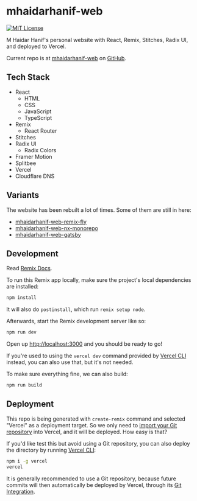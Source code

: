 # mhaidarhanif-web

[![MIT License][license-badge]][license]

<!-- prettier-ignore-start -->
[license-badge]: https://img.shields.io/badge/license-MIT-cyan.svg?style=flat-square
[license]: https://github.com/mhaidarhanif/mhaidarhanif-web/blob/main/LICENSE
<!-- prettier-ignore-end -->

M Haidar Hanif's personal website with React, Remix, Stitches, Radix UI, and deployed to Vercel.

Current repo is at [mhaidarhanif-web](https://github.com/mhaidarhanif/mhaidarhanif-web) on [GitHub](https://github.com/mhaidarhanif).

## Tech Stack

- React
  - HTML
  - CSS
  - JavaScript
  - TypeScript
- Remix
  - React Router
- Stitches
- Radix UI
  - Radix Colors
- Framer Motion
- Splitbee
- Vercel
- Cloudflare DNS

## Variants

The website has been rebuilt a lot of times. Some of them are still in here:

- [mhaidarhanif-web-remix-fly](https://github.com/mhaidarhanif/mhaidarhanif-web-remix-fly)
- [mhaidarhanif-web-nx-monorepo](https://github.com/mhaidarhanif/mhaidarhanif-web-nx-monorepo)
- [mhaidarhanif-web-gatsby](https://github.com/mhaidarhanif/mhaidarhanif-web-gatsby)

## Development

Read [Remix Docs](https://remix.run/docs).

To run this Remix app locally, make sure the project's local dependencies are installed:

```sh
npm install
```

It will also do `postinstall`, which run `remix setup node`.

Afterwards, start the Remix development server like so:

```sh
npm run dev
```

Open up [http://localhost:3000](http://localhost:3000) and you should be ready to go!

If you're used to using the `vercel dev` command provided by [Vercel CLI](https://vercel.com/cli) instead, you can also use that, but it's not needed.

To make sure everything fine, we can also build:

```sh
npm run build
```

## Deployment

This repo is being generated with `create-remix` command and selected "Vercel" as a deployment target. So we only need to [import your Git repository](https://vercel.com/new) into Vercel, and it will be deployed. How easy is that?

If you'd like test this but avoid using a Git repository, you can also deploy the directory by running [Vercel CLI](https://vercel.com/cli):

```sh
npm i -g vercel
vercel
```

It is generally recommended to use a Git repository, because future commits will then automatically be deployed by Vercel, through its [Git Integration](https://vercel.com/docs/concepts/git).

